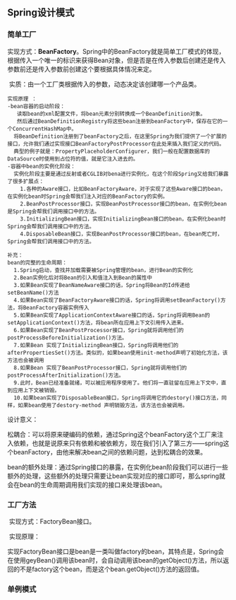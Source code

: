## Spring设计模式

### 简单工厂

​    实现方式：**BeanFactory**。Spring中的BeanFactory就是简单工厂模式的体现，根据传入一个唯一的标识来获得Bean对象，但是否是在传入参数后创建还是传入参数前还是传入参数前创建这个要根据具体情况来定。

​    实质：由一个工厂类根据传入的参数，动态决定该创建哪一个产品类。

```
实现原理 ：
-bean容器的启动阶段：
  ​ 读取bean的xml配置文件，将bean元素分别转换成一个BeanDefinition对象。
  ​ 然后通过BeanDefinitionRegistry将这些bean注册到beanFactory中，保存在它的一个ConcurrentHashMap中。
  ​将BeanDefinition注册到了beanFactory之后，在这里Spring为我们提供了一个扩展的接口，允许我们通过实现接口BeanFactoryPostProcessor在此处来插入我们定义的代码。
  典型的例子就是：PropertyPlaceholderConfigurer，我们一般在配置数据库的DataSource时使用到占位符的值，就是它注入进去的。
-容器中bean的实例化阶段：
  实例化阶段主要是通过反射或者CGLIB对bena进行实例化，在这个阶段Spring又给我们暴露了很多扩展点：
    1.各种的Aware接口，比如BeanFactoryAware，对于实现了这些Aware接口的bean，在实例化bean时Spring会帮我们注入对应的BeanFactory的实例。
    2.BeanPostProcessor接口，实现BeanPostProcessor接口的bean，在实例化bean是Spring会帮我们调用接口中的方法。
    3.InitializingBean接口，实现InitializingBean接口的bean，在实例化bean时Spring会帮我们调用接口中的方法。
    4.DisposableBean接口，实现BeanPostProcessor接口的bean，在bean死亡时，Spring会帮我们调用接口中的方法。
    
补充：
bean的完整的生命周期：
  1.Spring启动，查找并加载需要被Spring管理的bean，进行Bean的实例化
  2.Bean实例化后对将Bean的引入和值注入到Bean的属性中
  3.如果Bean实现了BeanNameAware接口的话，Spring将Bean的Id传递给setBeanName()方法
  4.如果Bean实现了BeanFactoryAware接口的话，Spring将调用setBeanFactory()方法，将BeanFactory容器实例传入
  5.如果Bean实现了ApplicationContextAware接口的话，Spring将调用Bean的setApplicationContext()方法，将bean所在应用上下文引用传入进来。
  6.如果Bean实现了BeanPostProcessor接口，Spring就将调用他们的postProcessBeforeInitialization()方法。
  7.如果Bean 实现了InitializingBean接口，Spring将调用他们的afterPropertiesSet()方法。类似的，如果bean使用init-method声明了初始化方法，该方法也会被调用
  8.如果Bean 实现了BeanPostProcessor接口，Spring就将调用他们的postProcessAfterInitialization()方法。
  9.此时，Bean已经准备就绪，可以被应用程序使用了。他们将一直驻留在应用上下文中，直到应用上下文被销毁。
  10.如果bean实现了DisposableBean接口，Spring将调用它的destory()接口方法，同样，如果bean使用了destory-method 声明销毁方法，该方法也会被调用。
```

设计意义：

   松耦合：可以将原来硬编码的依赖，通过Spring这个beanFactory这个工厂来注入依赖，也就是说原来只有依赖和被依赖方，现在我们引入了第三方——spring这个beanFactory，由他来解决bean之间的依赖问题，达到松耦合的效果。

   bean的额外处理：通过Spring接口的暴露，在实例化bean阶段我们可以进行一些额外的处理，这些额外的处理只需要让bean实现对应的接口即可，那么spring就会在bean的生命周期调用我们实现的接口来处理该bean。

### 工厂方法

​      实现方式：FactoryBean接口。

​      实现原理：

​           实现FactoryBean接口是bean是一类叫做factory的bean，其特点是，Spring会在使用geyBean()调用该bean时，会自动调用该bean的getObject()方法，所以返回的不是factory这个bean，而是这个bean.getObject()方法的返回值。

### 单例模式



